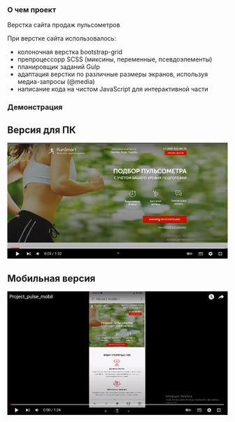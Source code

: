 ### О чем проект

Верстка сайта продаж пульсометров 

При верстке сайта использовалось:

- колоночная верстка bootstrap-grid  
- препроцессорр SСSS (миксины, переменные, псевдоэлементы)
- планировщик заданий Gulp
- адаптация верстки по различные размеры экранов, используя медиа-запросы (@media)
- написание кода на чистом JavaScript для интерактивной части 

### Демонстрация

## Версия для ПК

[![Watch the video](desktop.png)](https://youtu.be/mouBE-Nlz8A)

## Мобильная версия

[![Watch the video](mobil.png)](https://youtu.be/xHMQ11CJ3KE)


